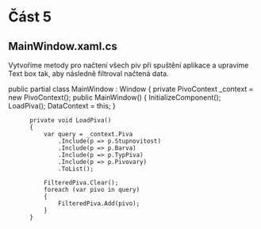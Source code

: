 # Část 5
## MainWindow.xaml.cs
Vytvoříme metody pro načtení všech piv při spuštění aplikace a upravíme Text box tak, aby následně filtroval načtená data.

  public partial class MainWindow : Window
      {
          private PivoContext _context = new PivoContext();
          public MainWindow()
          {
              InitializeComponent();
              LoadPiva();
              DataContext = this;
          }

          private void LoadPiva()
          {
              var query = _context.Piva
                  .Include(p => p.Stupnovitost)
                  .Include(p => p.Barva)
                  .Include(p => p.TypPiva)
                  .Include(p => p.Pivovary)
                  .ToList();

              FilteredPiva.Clear();
              foreach (var pivo in query)
              {
                  FilteredPiva.Add(pivo);
              }
          }
